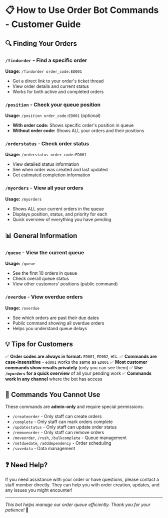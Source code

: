 # 📋 How to Use Order Bot Commands - Customer Guide

## 🔍 **Finding Your Orders**

### `/findorder` - Find a specific order
**Usage:** `/findorder order_code:ED001`
- Get a direct link to your order's ticket thread
- View order details and current status
- Works for both active and completed orders

### `/position` - Check your queue position
**Usage:** `/position order_code:ED001` (optional)
- **With order code:** Shows specific order's position in queue
- **Without order code:** Shows ALL your orders and their positions

### `/orderstatus` - Check order status
**Usage:** `/orderstatus order_code:ED001`
- View detailed status information
- See when order was created and last updated
- Get estimated completion information

### `/myorders` - View all your orders
**Usage:** `/myorders`
- Shows ALL your current orders in the queue
- Displays position, status, and priority for each
- Quick overview of everything you have pending

## 📊 **General Information**

### `/queue` - View the current queue
**Usage:** `/queue`
- See the first 10 orders in queue
- Check overall queue status
- View other customers' positions (public command)

### `/overdue` - View overdue orders
**Usage:** `/overdue`
- See which orders are past their due dates
- Public command showing all overdue orders
- Helps you understand queue delays

## 💡 **Tips for Customers**

✅ **Order codes are always in format:** `ED001`, `ED002`, etc.
✅ **Commands are case-insensitive** - `ed001` works the same as `ED001`
✅ **Most customer commands show results privately** (only you can see them)
✅ **Use `/myorders` for a quick overview** of all your pending work
✅ **Commands work in any channel** where the bot has access

## 🚫 **Commands You Cannot Use**
These commands are **admin-only** and require special permissions:
- `/createorder` - Only staff can create orders
- `/complete` - Only staff can mark orders complete
- `/updatestatus` - Only staff can update order status
- `/removeorder` - Only staff can remove orders
- `/moveorder`, `/rush`, `/bulkcomplete` - Queue management
- `/setduedate`, `/adddependency` - Order scheduling
- `/savedata` - Data management

## ❓ **Need Help?**
If you need assistance with your order or have questions, please contact a staff member directly. They can help you with order creation, updates, and any issues you might encounter!

---
*This bot helps manage our order queue efficiently. Thank you for your patience!* 🙏
